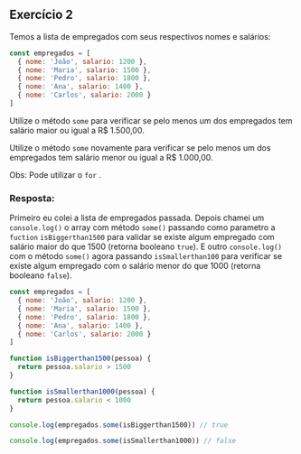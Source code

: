 ## Exercício 2

Temos a lista de empregados com seus respectivos nomes e salários:

```jsx
const empregados = [
  { nome: 'João', salario: 1200 },
  { nome: 'Maria', salario: 1500 },
  { nome: 'Pedro', salario: 1800 },
  { nome: 'Ana', salario: 1400 },
  { nome: 'Carlos', salario: 2000 }
]
```

Utilize o método `some` para verificar se pelo menos um dos empregados tem salário maior ou igual a R$ 1.500,00.

Utilize o método `some` novamente para verificar se pelo menos um dos empregados tem salário menor ou igual a R$ 1.000,00.

Obs: Pode utilizar o `for` .

### Resposta:

Primeiro eu colei a lista de empregados passada. Depois chamei um `console.log()` o array com método `some()` passando como parametro a `fuction` `isBiggerthan1500` para validar se existe algum empregado com salário maior do que 1500 (retorna booleano `true`). E outro `console.log()` com o método `some()` agora passando `isSmallerthan100` para verificar se existe algum empregado com o salário menor do que 1000 (retorna booleano `false`).

```jsx
const empregados = [
  { nome: 'João', salario: 1200 },
  { nome: 'Maria', salario: 1500 },
  { nome: 'Pedro', salario: 1800 },
  { nome: 'Ana', salario: 1400 },
  { nome: 'Carlos', salario: 2000 }
]

function isBiggerthan1500(pessoa) {
  return pessoa.salario > 1500
}

function isSmallerthan1000(pessoa) {
  return pessoa.salario < 1000
}

console.log(empregados.some(isBiggerthan1500)) // true

console.log(empregados.some(isSmallerthan1000)) // false

```